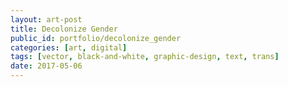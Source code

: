 ```yaml
---
layout: art-post
title: Decolonize Gender
public_id: portfolio/decolonize_gender
categories: [art, digital]
tags: [vector, black-and-white, graphic-design, text, trans]
date: 2017-05-06
---
```


